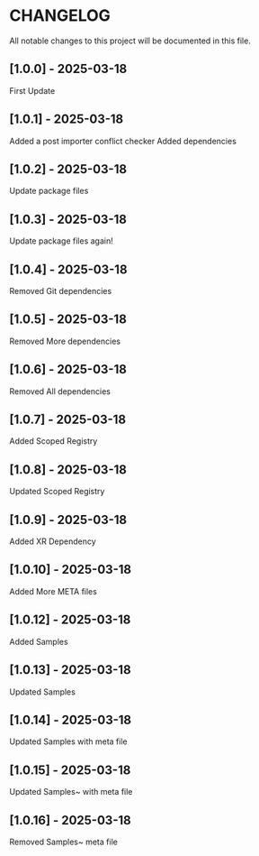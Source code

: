 # CHANGELOG

All notable changes to this project will be documented in this file.

## [1.0.0] - 2025-03-18
First Update
## [1.0.1] - 2025-03-18
Added a post importer conflict checker
Added dependencies
## [1.0.2] - 2025-03-18
Update package files
## [1.0.3] - 2025-03-18
Update package files again!
## [1.0.4] - 2025-03-18
Removed Git dependencies
## [1.0.5] - 2025-03-18
Removed More dependencies
## [1.0.6] - 2025-03-18
Removed All dependencies
## [1.0.7] - 2025-03-18
Added Scoped Registry
## [1.0.8] - 2025-03-18
Updated Scoped Registry
## [1.0.9] - 2025-03-18
Added XR Dependency
## [1.0.10] - 2025-03-18
Added More META files
## [1.0.12] - 2025-03-18
Added Samples
## [1.0.13] - 2025-03-18
Updated Samples
## [1.0.14] - 2025-03-18
Updated Samples with meta file
## [1.0.15] - 2025-03-18
Updated Samples~ with meta file
## [1.0.16] - 2025-03-18
Removed Samples~ meta file
